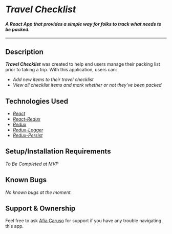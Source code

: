 # _Travel Checklist_

#### _A React App that provides a simple way for folks to track what needs to be packed._
---

<!-- #### By _**[Afia Caruso](afia.caruso@gmail.com)**_ -->


## Description

_**Travel Checklist**_ was created to help end users manage their packing list prior to taking a trip. With this application, users can:
* _Add new items to their travel checklist_
* _View all checklist items and mark whether or not they've been packed_


## Technologies Used

* _[React](https://reactjs.org/)_
* _[React-Redux](https://react-redux.js.org/)_
* _[Redux](https://redux.js.org/)_
* _[Redux-Logger](https://www.npmjs.com/package/redux-logger)_
* _[Redux-Persist](https://github.com/rt2zz/redux-persist)_

## Setup/Installation Requirements


 _To Be Completed at MVP_

<!-- _{Do I need to run a server? How should I set up my databases? Is there other code this application depends on? Delete the project from your desktop, re-cloning the project from GitHub, and writing down all the steps necessary to get the project working again.}_ -->

## Known Bugs

_No known bugs at the moment._

## Support & Ownership

Feel free to ask [Afia Caruso](afia.caruso@gmail.com) for support if you have any trouble navigating this app.
